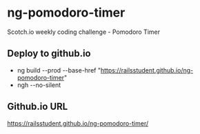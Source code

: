 # ng-pomodoro-timer

Scotch.io weekly coding challenge - Pomodoro Timer

## Deploy to github.io
* ng build --prod --base-href "https://railsstudent.github.io/ng-pomodoro-timer"
* ngh --no-silent

## Github.io URL
https://railsstudent.github.io/ng-pomodoro-timer/
